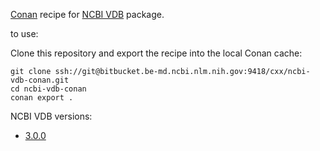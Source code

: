 
[Conan](https://docs.conan.io/en/latest/) recipe for [NCBI VDB](https://github.com/ncbi/ncbi-vdb) package.

to use:

Clone this repository and export the recipe into the local Conan cache:

    git clone ssh://git@bitbucket.be-md.ncbi.nlm.nih.gov:9418/cxx/ncbi-vdb-conan.git
    cd ncbi-vdb-conan
    conan export .

NCBI VDB versions:

- [3.0.0](https://github.com/ncbi/ncbi-vdb/releases/tag/3.0.0)

